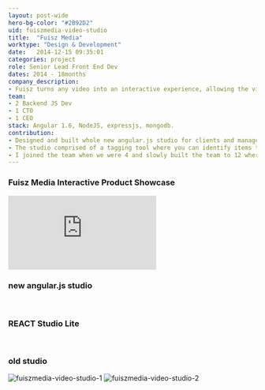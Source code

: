 ```yaml
---
layout: post-wide
hero-bg-color: "#2B92D2"
uid: fuiszmedia-video-studio
title:  "Fuisz Media"
worktype: "Design & Development"
date:   2014-12-15 09:35:01
categories: project
role: Senior Lead Front End Dev
dates: 2014 - 18months
company_description:
- Fuisz turns any video into an interactive experience, allowing the viewer to touch, hover or click on any object to discover new content. This can include product information, innovative branded experiences, direct links to company websites and the ability to buy the item. Fuisz works with the world’s top advertising agencies and global brands such...
team:
- 2 Backend JS Dev
- 1 CTO
- 1 CEO
stack: Angular 1.6, NodeJS, expressjs, mongodb.
contribution:
- Designed and built whole new angular.js studio for clients and managers to create interactive video experiences.
- The studio comprised of a tagging tool where you can identify items to be tracked.  A theme builder and individual content block editor that are displayed when users interact with the items in the video.  I also built an analytics dashboard with reports of video performances
- I joined the team when we were 4 and slowly built the team to 12 where I was leading 3 front end developers, each working on different aspects of the studio and experiences.
---
```


<div class="showcase passworded">

  <h3>Fuisz Media Interactive Product Showcase</h3>
  <div class='embed-container'><iframe src='https://www.youtube.com/embed/BJC26tdEOUM' frameborder='0' allowfullscreen></iframe></div>

  <h3>new angular.js studio</h3>
  <img src="/img/fuiszmedia-video-studio/angularjs-studio0.jpg" alt="">
  <img src="/img/fuiszmedia-video-studio/angularjs-studio1.jpg" alt="">
  <img src="/img/fuiszmedia-video-studio/angularjs-studio2.jpg" alt="">
  <img src="/img/fuiszmedia-video-studio/angularjs-studio3.jpg" alt="">
  <img src="/img/fuiszmedia-video-studio/angularjs-studio4.jpg" alt="">
  <img src="/img/fuiszmedia-video-studio/angularjs-studio5.jpg" alt="">
  <img src="/img/fuiszmedia-video-studio/angularjs-studio6.jpg" alt="">
  <img src="/img/fuiszmedia-video-studio/angularjs-studio7.jpg" alt="">


  <h3>REACT Studio Lite</h3>
  <img src="/img/fuiszmedia-video-studio/fuisz-react-1.jpg" alt="">
  <img src="/img/fuiszmedia-video-studio/fuisz-react-2.jpg" alt="">

  <h3>old studio</h3>
  <img src="/img/fuiszmedia-video-studio/fuisz2.png" alt="fuiszmedia-video-studio-1">
  <img src="/img/fuiszmedia-video-studio/fuisz3.png" alt="fuiszmedia-video-studio-2">
</div>



